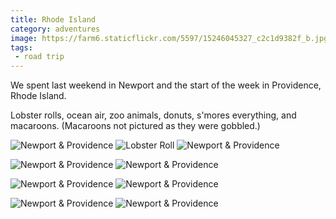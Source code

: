 ```yaml
---
title: Rhode Island
category: adventures
image: https://farm6.staticflickr.com/5597/15246045327_c2c1d9382f_b.jpg
tags:
 - road trip
---
```


We spent last weekend in Newport and the start of the week in Providence, Rhode Island.

Lobster rolls, ocean air, zoo animals, donuts, s'mores everything, and macaroons. (Macaroons not pictured as they were gobbled.)

<div class="photos">
<img src="https://farm3.staticflickr.com/2948/15245828129_5340be317c_z.jpg" class="img-tall" alt="Newport &amp; Providence"> <img src="https://farm4.staticflickr.com/3935/15246008188_5975db1b1d_b.jpg" class="img-wide" alt="Lobster Roll">

<img src="https://farm6.staticflickr.com/5597/15246045327_c2c1d9382f_b.jpg" alt="Newport &amp; Providence">

<img src="https://farm6.staticflickr.com/5600/15432594325_f0b8634577_b.jpg" class="img-tall" alt="Newport &amp; Providence"> <img src="https://farm4.staticflickr.com/3930/15432595485_c99129fa85_b.jpg" class="img-wide" alt="Newport &amp; Providence">

<img src="https://farm6.staticflickr.com/5600/15409525526_79f4e96a91_b.jpg" class="img-half" alt="Newport &amp; Providence"> <img src="https://farm4.staticflickr.com/3936/15409529006_0976de85ff_b.jpg" class="img-half" alt="Newport &amp; Providence">

<img src="https://farm3.staticflickr.com/2944/15245888610_4e1bb4a8ac_b.jpg" alt="Newport &amp; Providence" class="img-half"> <img src="https://farm3.staticflickr.com/2948/15245883550_7d87a2a723_b.jpg" alt="Newport &amp; Providence" class="img-half">
</div>
